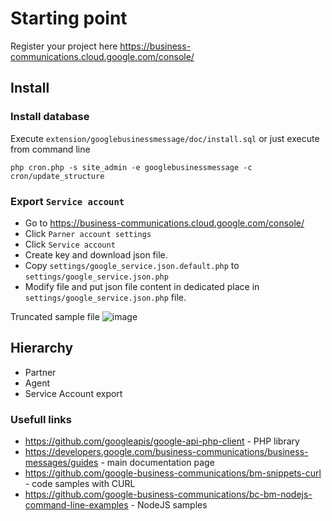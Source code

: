 # Starting point

Register your project here https://business-communications.cloud.google.com/console/

## Install

### Install database

Execute `extension/googlebusinessmessage/doc/install.sql` or just execute from command line

```
php cron.php -s site_admin -e googlebusinessmessage -c cron/update_structure
```

### Export `Service account`

* Go to https://business-communications.cloud.google.com/console/
* Click `Parner account settings`
* Click `Service account`
* Create key and download json file.
* Copy `settings/google_service.json.default.php` to `settings/google_service.json.php`
* Modify file and put json file content in dedicated place in `settings/google_service.json.php` file.

Truncated sample file
![image](https://user-images.githubusercontent.com/1146085/199461664-58fcf6fb-2d63-4cfd-b7a9-486f7baa8c5e.png)

## Hierarchy

* Partner
* Agent
* Service Account export

### Usefull links

* https://github.com/googleapis/google-api-php-client - PHP library
* https://developers.google.com/business-communications/business-messages/guides - main documentation page
* https://github.com/google-business-communications/bm-snippets-curl - code samples with CURL
* https://github.com/google-business-communications/bc-bm-nodejs-command-line-examples - NodeJS samples
